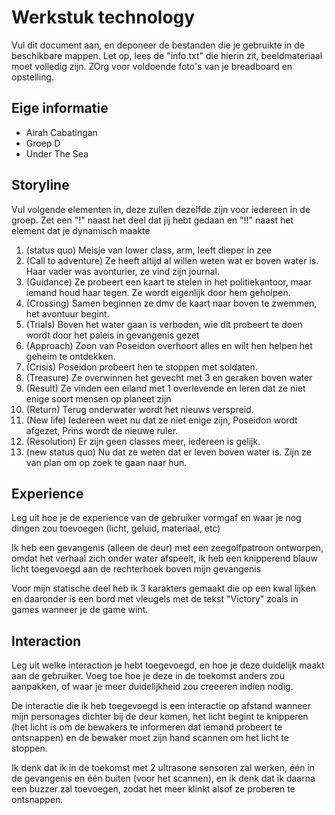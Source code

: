 # Werkstuk technology

Vul dit document aan, en deponeer de bestanden die je gebruikte in de beschikbare mappen. Let op, lees de "info.txt" die hierin zit, beeldmateriaal moet volledig zijn. ZOrg voor voldoende foto's van je breadboard en opstelling.


## Eige informatie

- Airah Cabatingan
- Groep D
- Under The Sea


## Storyline 

Vul volgende elementen in, deze zullen dezelfde zijn voor iedereen in de groep. Zet een "!" naast het deel dat jij hebt gedaan en "!!" naast het element dat je dynamisch maakte

1. (status quo) Meisje van lower class, arm, leeft dieper in zee
2. (Call to adventure) Ze heeft altijd al willen weten wat er boven water is. Haar vader was avonturier, ze vind zijn journal.
3. (Guidance) Ze probeert een kaart te stelen in het politiekantoor, maar iemand houd haar tegen. Ze wordt eigenlijk door hem geholpen.
4. (Crossing) Samen beginnen ze dmv de kaart naar boven te zwemmen, het avontuur begint.
5. (Trials) Boven het water gaan is verboden, wie dit probeert te doen wordt door het paleis in gevangenis gezet
6. (Approach) Zoon van Poseidon overhoort alles en wilt hen helpen het geheim te ontdekken.
7. (Crisis)  Poseidon probeert hen te stoppen met soldaten.
8. (Treasure) Ze overwinnen het gevecht met 3 en geraken boven water
9. (Result) Ze vinden een eiland met 1 overlevende en leren dat ze niet enige soort mensen op planeet zijn
10. (Return) Terug onderwater wordt het nieuws verspreid.
11. (New life)  Iedereen weet nu dat ze niet enige zijn, Poseidon wordt afgezet, Prins wordt de nieuwe ruler.
12. (Resolution) Er zijn geen classes meer, iedereen is gelijk.
13. (new status quo) Nu dat ze weten dat er leven boven water is. Zijn ze van plan om op zoek te gaan naar hun.

## Experience

Leg uit hoe je de experience van de gebruiker vormgaf en waar je nog dingen zou toevoegen (licht, geluid, materiaal, etc)

Ik heb een gevangenis (alleen de deur) met een zeegolfpatroon ontworpen, omdat het verhaal zich onder water afspeelt, ik heb een knipperend blauw licht toegevoegd aan de rechterhoek boven mijn gevangenis

Voor mijn statische deel heb ik 3 karakters gemaakt die op een kwal lijken en daaronder is een bord met vleugels met de tekst "Victory" zoals in games wanneer je de game wint.

## Interaction

Leg uit welke interaction je hebt toegevoegd, en hoe je deze duidelijk maakt aan de gebruiker. Voeg toe hoe je deze in de toekomst anders zou aanpakken, of waar je meer duidelijkheid zou creeeren indien nodig.

De interactie die ik heb toegevoegd is een interactie op afstand wanneer mijn personages dichter bij de deur komen, het licht begint te knipperen (het licht is om de bewakers te informeren dat iemand probeert te ontsnappen) en de bewaker moet zijn hand scannen om het licht te stoppen.

Ik denk dat ik in de toekomst met 2 ultrasone sensoren zal werken, één in de gevangenis en één buiten (voor het scannen), en ik denk dat ik daarna een buzzer zal toevoegen, zodat het meer klinkt alsof ze proberen te ontsnappen.





